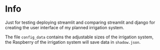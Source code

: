 # Info

Just for testing deploying streamlit and comparing streamlit and django for creating the user interface of my planned irrigation system.

The file `config_data` contains the adjustable sizes of the irrigation system, the Raspberry of the irrigation system will save data in `shadow.json`.